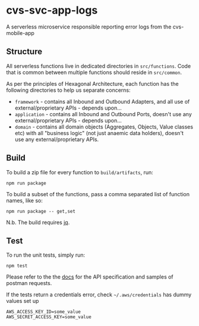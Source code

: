 # cvs-svc-app-logs

A serverless microservice responsible reporting error logs from the cvs-mobile-app

## Structure

All serverless functions live in dedicated directories in `src/functions`.
Code that is common between multiple functions should reside in `src/common`.

As per the principles of Hexagonal Architecture, each function has the following directories to help us separate concerns:

- `framework` - contains all Inbound and Outbound Adapters, and all use of external/proprietary APIs - depends upon...
- `application` - contains all Inbound and Outbound Ports, doesn't use any external/proprietary APIs - depends upon...
- `domain` - contains all domain objects (Aggregates, Objects, Value classes etc) with all "business logic" (not just anaemic data holders), doesn't use any external/proprietary APIs.

## Build

To build a zip file for every function to `build/artifacts`, run:

```shell
npm run package
```

To build a subset of the functions, pass a comma separated list of function names, like so:

```shell
npm run package -- get,set
```

N.b. The build requires [jq](https://github.com/stedolan/jq).

## Test

To run the unit tests, simply run:

```shell
npm test
```

Please refer to the the [docs](./docs/README.md) for the API specification and samples of postman requests.

If the tests return a credentials error, check `~/.aws/credentials` has dummy values set up 
```
AWS_ACCESS_KEY_ID=some_value
AWS_SECRET_ACCESS_KEY=some_value
```